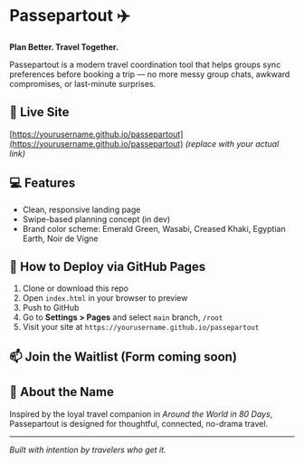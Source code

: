 # Passepartout ✈️

**Plan Better. Travel Together.**

Passepartout is a modern travel coordination tool that helps groups sync preferences before booking a trip — no more messy group chats, awkward compromises, or last-minute surprises.

## 🔗 Live Site
[https://yourusername.github.io/passepartout](https://yourusername.github.io/passepartout) *(replace with your actual link)*

## 💻 Features
- Clean, responsive landing page
- Swipe-based planning concept (in dev)
- Brand color scheme: Emerald Green, Wasabi, Creased Khaki, Egyptian Earth, Noir de Vigne

## 🚀 How to Deploy via GitHub Pages
1. Clone or download this repo
2. Open `index.html` in your browser to preview
3. Push to GitHub
4. Go to **Settings > Pages** and select `main` branch, `/root`
5. Visit your site at `https://yourusername.github.io/passepartout`

## 📫 Join the Waitlist (Form coming soon)

## 🧠 About the Name
Inspired by the loyal travel companion in *Around the World in 80 Days*, Passepartout is designed for thoughtful, connected, no-drama travel.

---

*Built with intention by travelers who get it.*


